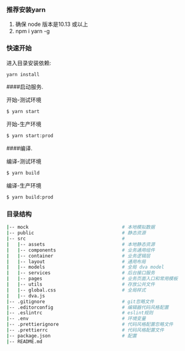 ### 推荐安装yarn
1. 确保 node 版本是10.13 或以上
2. npm i yarn -g

### 快速开始

进入目录安装依赖:

```bash
yarn install
```

####启动服务.

开始-测试环境

```bash
$ yarn start
```
开始-生产环境

```bash
$ yarn start:prod 
```


####编译.

编译-测试环境

```bash
$ yarn build
```

编译-生产环境

```bash
$ yarn build:prod
```

### 目录结构
```bash
|-- mock                                  # 本地模拟数据
|-- public                                # 静态资源
|-- src                                   # 
|   |-- assets                            # 本地静态资源
|   |-- components                        # 业务通用组件
|   |-- container                         # 业务逻辑层
|   |-- layout                            # 通用布局
|   |-- models                            # 全局 dva model
|   |-- services                          # 后台接口服务
|   |-- pages                             # 业务页面入口和常用模板
|   |-- utils                             # 存放公共文件
|   |-- global.css                        # 全局样式
|   |-- dva.js                          
|-- .gitignore                            # git忽略文件
|-- .editorconfig                         # 编辑器代码风格配置
|-- .eslintrc                             # eslint规则
|-- .env                                  # 环境变量
|-- .prettierignore                       # 代码风格配置忽略文件
|-- .prettierrc                           # 代码风格配置文件
|-- package.json                          # 配置
|-- README.md 

```   


